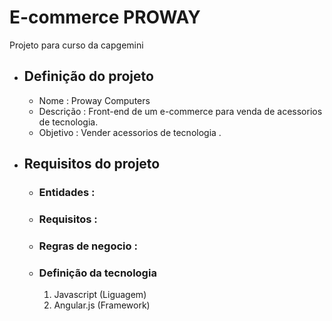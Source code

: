 # E-commerce PROWAY

Projeto para curso da capgemini

- ##  Definição do projeto
    - Nome : Proway Computers
    - Descrição : Front-end de um e-commerce para venda de acessorios de tecnologia.
    - Objetivo : Vender acessorios de tecnologia .
- ## Requisitos do projeto
    - ### Entidades : 
        
    - ### Requisitos :
        
    - ### Regras de negocio :
        
    - ### Definição da tecnologia
        1. Javascript  (Liguagem)
        2. Angular.js (Framework)


        
